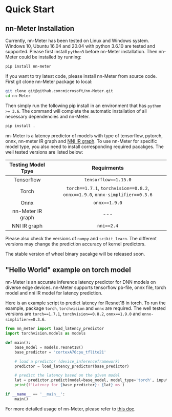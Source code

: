 # Quick Start

## nn-Meter Installation

Currently, nn-Meter has been tested on Linux and Windows system. Windows 10, Ubuntu 16.04 and 20.04 with python 3.6.10 are tested and supported. Please first install `python3` before nn-Meter installation. Then nn-Meter could be installed by running:

```Bash
pip install nn-meter
```

If you want to try latest code, please install nn-Meter from source code. First git clone nn-Meter package to local:
```Bash
git clone git@github.com:microsoft/nn-Meter.git
cd nn-Meter
```
Then simply run the following pip install in an environment that has `python >= 3.6`. The command will complete the automatic installation of all necessary dependencies and nn-Meter.
```Bash
pip install .
```

nn-Meter is a latency predictor of models with type of tensorflow, pytorch, onnx, nn-meter IR graph and [NNI IR graph](https://github.com/microsoft/nni). To use nn-Meter for specific model type, you also need to install corresponding required pacakges. The well tested versions are listed below:

|  Testing Model Tpye   |                       Requirments                      |
| :-------------------: | :------------------------------------------------:     |
|       Tensorflow      |  `tensorflow==1.15.0`                                  |
|         Torch         |  `torch==1.7.1`, `torchvision==0.8.2`, `onnx==1.9.0`, `onnx-simplifier==0.3.6`  |
|          Onnx         |  `onnx==1.9.0`                                         |
|    nn-Meter IR graph  |   ---                                                  |
|      NNI IR graph     |  `nni==2.4`                                            |

Please also check the versions of `numpy` and `scikit_learn`. The different versions may change the prediction accuracy of kernel predictors.

The stable version of wheel binary pacakge will be released soon.


## "Hello World" example on torch model
nn-Meter is an accurate inference latency predictor for DNN models on diverse edge devices. nn-Meter supports tensorflow pb-file, onnx file, torch model and nni IR model for latency prediction.

Here is an example script to predict latency for Resnet18 in torch. To run the example, package `torch`, `torchvision` and `onnx` are required. The well tested versions are `torch==1.7.1`, `torchvision==0.8.2`, `onnx==1.9.0` and `onnx-simplifier==0.3.6`.   

```python
from nn_meter import load_latency_predictor
import torchvision.models as models

def main():
    base_model = models.resnet18()
    base_predictor = 'cortexA76cpu_tflite21'

    # load a predictor (device_inferenceframework)
    predictor = load_latency_predictor(base_predictor) 

    # predict the latency based on the given model
    lat = predictor.predict(model=base_model, model_type='torch', input_shape=[1, 3, 32, 32]) # in unit of ms
    print(f'Latency for {base_predictor}: {lat} ms')

if __name__ == '__main__':
    main()
```

For more detailed usage of nn-Meter, please refer to [this doc](usage.md).
